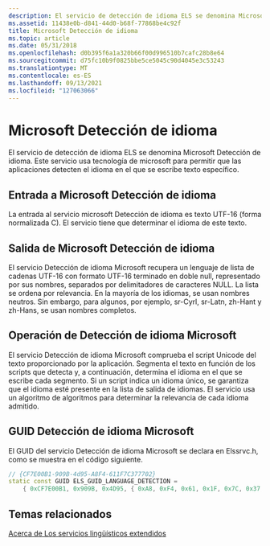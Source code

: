 ```yaml
---
description: El servicio de detección de idioma ELS se denomina Microsoft Detección de idioma. Este servicio usa tecnología de microsoft para permitir que las aplicaciones detecten el idioma en el que se escribe texto específico.
ms.assetid: 11438e0b-d841-44d0-b68f-77868be4c92f
title: Microsoft Detección de idioma
ms.topic: article
ms.date: 05/31/2018
ms.openlocfilehash: d0b395f6a1a320b66f00d996510b7cafc28b8e64
ms.sourcegitcommit: d75fc10b9f0825bbe5ce5045c90d4045e3c53243
ms.translationtype: MT
ms.contentlocale: es-ES
ms.lasthandoff: 09/13/2021
ms.locfileid: "127063066"
---
```

# <a name="microsoft-language-detection"></a>Microsoft Detección de idioma

El servicio de detección de idioma ELS se denomina Microsoft Detección de idioma. Este servicio usa tecnología de microsoft para permitir que las aplicaciones detecten el idioma en el que se escribe texto específico.

## <a name="input-to-microsoft-language-detection"></a>Entrada a Microsoft Detección de idioma

La entrada al servicio microsoft Detección de idioma es texto UTF-16 (forma normalizada C). El servicio tiene que determinar el idioma de este texto.

## <a name="output-of-microsoft-language-detection"></a>Salida de Microsoft Detección de idioma

El servicio Detección de idioma Microsoft recupera un lenguaje de lista de cadenas UTF-16 con formato UTF-16 terminado en doble null, representado por sus nombres, separados por delimitadores de caracteres NULL. La lista se ordena por relevancia. En la mayoría de los idiomas, se usan nombres neutros. Sin embargo, para algunos, por ejemplo, sr-Cyrl, sr-Latn, zh-Hant y zh-Hans, se usan nombres completos.

## <a name="microsoft-language-detection-operation"></a>Operación de Detección de idioma Microsoft

El servicio Detección de idioma Microsoft comprueba el script Unicode del texto proporcionado por la aplicación. Segmenta el texto en función de los scripts que detecta y, a continuación, determina el idioma en el que se escribe cada segmento. Si un script indica un idioma único, se garantiza que el idioma esté presente en la lista de salida de idiomas. El servicio usa un algoritmo de algoritmos para determinar la relevancia de cada idioma admitido.

## <a name="microsoft-language-detection-guid"></a>GUID Detección de idioma Microsoft

El GUID del servicio Detección de idioma Microsoft se declara en Elssrvc.h, como se muestra en el código siguiente.


```C++
// {CF7E00B1-909B-4d95-A8F4-611F7C377702}
static const GUID ELS_GUID_LANGUAGE_DETECTION =
    { 0xCF7E00B1, 0x909B, 0x4D95, { 0xA8, 0xF4, 0x61, 0x1F, 0x7C, 0x37, 0x77, 0x02 } };
```



## <a name="related-topics"></a>Temas relacionados

<dl> <dt>

[Acerca de Los servicios lingüísticos extendidos](about-extended-linguistic-services.md)
</dt> </dl>

 

 



